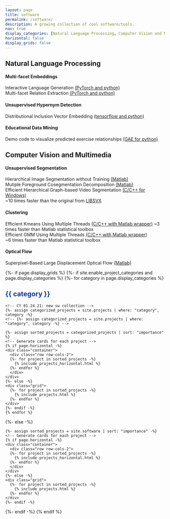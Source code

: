 ```yaml
---
layout: page
title: software
permalink: /software/
description: A growing collection of cool software/tools.
nav: true
display_categories: [Natural Language Processing, Computer Vision and Multimedia]
horizontal: false
display_grids: false
---
```

<!--
<div class="row row-grid">
  <h4></h4>
  <p>
  </p>
</div>
-->

<!-- 02.22[CY] -->
<div class="div-cat-header">
  <h2>Natural Language Processing</h2>
</div>
<div>
  <h4>Multi-facet Embeddings</h4>
  <div>
    <p>
    Interactive Language Generation <a href="https://github.com/iesl/interactive_LM">(PyTorch and python)</a><br>
    Multi-facet Relation Extraction <a href="https://github.com/rohanpaul11/multifacet-re">(PyTorch and python)</a>
    </p>
  </div>
</div>

<div>
  <h4>Unsupervised Hypernym Detection</h4>
  <div>
    <p>Distributional Inclusion Vector Embedding <a href="https://github.com/iesl/Distributional-Inclusion-Vector-Embedding">(tensorflow and python)</a></p>
  </div>
</div>

<div>
  <h4>Educational Data Mining</h4>
  <div>
  <p>Demo code to visualize predicted exercise relationships <a href="">(GAE for python)</a></p>
  </div>
</div>


<!-- 02.22[CY] -->
<div class="div-cat-header">
  <h2>Computer Vision and Multimedia</h2>
</div>

<div>
  <h4>Unsupervised Segmentation</h4>
  <div>
  <p>
    Hierarchical Image Segmentation without Training <a href="http://mml.citi.sinica.edu.tw/papers/HDC_code_ACCV_2014/">(Matlab)</a><br>
    Mutiple Foreground Cosegmentation Decomposition <a href="http://mml.citi.sinica.edu.tw/papers/MFC_code_CVIU_2015">(Matlab)</a><br>
    Efficient Hierarchical Graph-based Video Segmentation <a href="http://mml.citi.sinica.edu.tw/papers/GBH_code_ACCV_2014">(C/C++ for Windows)</a><br>
    ~10 times faster than the original from <a href="https://cse.buffalo.edu/~jcorso/r/supervoxels/">LIBSVX</a>
  </p>
  </div>
</div>

<div>
  <h4>Clustering</h4>
  <div>
  <p>
    Efficient Kmeans Using Multiple Threads <a href="">(C/C++ with Matlab wrapper)</a>
    ~3 times faster than Matlab statistical toolbox<br>
    Efficient GMM Using Multiple Threads <a href="">(C/C++ with Matlab wrapper)</a><br>
    ~6 times faster than Matlab statistical toolbox
  </p>
  </div>
</div>

<div>
  <h4>Optical Flow</h4>
  <div>
  <p>
    Superpixel-Based Large Displacement Optical Flow <a href="http://mml.citi.sinica.edu.tw/papers/SPLDOF_code.php">(Matlab)</a>
  </p>
  </div>
</div>


<!-- [Grids] pages/sw.md -->
<div class="projects">
{%- if page.display_grids %}
  {%- if site.enable_project_categories and page.display_categories %}
    <!-- Display categorized projects -->
    {%- for category in page.display_categories %}
    <h2 class="category" style="text-align: left; color: #00369f">{{ category }}</h2>
    
    <!-- CY 01.24.21: new sw collection -->
    {%- assign categorized_projects = site.projects | where: "category", category -%}
    <!-- {%- assign categorized_projects = site.projects | where: "category", category -%} -->

    {%- assign sorted_projects = categorized_projects | sort: "importance" %}
    <!-- Generate cards for each project -->
    {% if page.horizontal -%}
    <div class="container">
      <div class="row row-cols-2">
      {%- for project in sorted_projects -%}
        {% include projects_horizontal.html %}
      {%- endfor %}
      </div>
    </div>
    {%- else -%}
    <div class="grid">
      {%- for project in sorted_projects -%}
        {% include projects.html %}
      {%- endfor %}
    </div>
    {%- endif -%}
    {% endfor %}

  {%- else -%}
  <!-- Display projects without categories -->
    {%- assign sorted_projects = site.software | sort: "importance" -%}
    <!-- Generate cards for each project -->
    {% if page.horizontal -%}
    <div class="container">
      <div class="row row-cols-2">
      {%- for project in sorted_projects -%}
        {% include projects_horizontal.html %}
      {%- endfor %}
      </div>
    </div>
    {%- else -%}
    <div class="grid">
      {%- for project in sorted_projects -%}
        {% include projects.html %}
      {%- endfor %}
    </div>
    {%- endif -%}
  {%- endif -%}
{% endif %}
</div>
